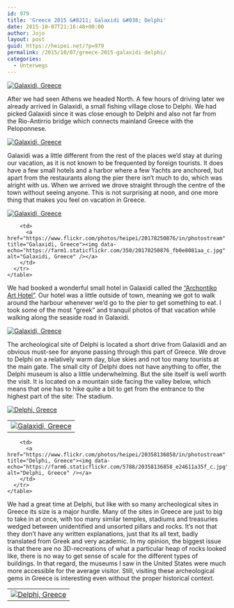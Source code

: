 ```yaml
---
id: 979
title: 'Greece 2015 &#8211; Galaxidi &#038; Delphi'
date: 2015-10-07T21:16:48+00:00
author: Jojo
layout: post
guid: https://heipei.net/?p=979
permalink: /2015/10/07/greece-2015-galaxidi-delphi/
categories:
  - Unterwegs
---
```

<div class="img aligncenter">
  <a href="https://www.flickr.com/photos/heipei/20140039262/in/photostream" title="Galaxidi, Greece"><img data-echo="https://farm1.staticflickr.com/560/20140039262_9ea6e7445b_b.jpg" alt="Galaxidi, Greece" /></a>
</div>

After we had seen Athens we headed North. A few hours of driving later we already arrived in Galaxidi, a small fishing village close to Delphi. We had picked Galaxidi since it was close enough to Delphi and also not far from the Rio-Antirrio bridge which connects mainland Greece with the Peloponnese.

<div class="img aligncenter">
  <a href="https://www.flickr.com/photos/heipei/20588943115/in/photostream" title="Galaxidi, Greece"><img data-echo="https://farm1.staticflickr.com/759/20588943115_e7ea05f151_b.jpg" alt="Galaxidi, Greece" /></a>
</div>

Galaxidi was a little different from the rest of the places we&#8217;d stay at during our vacation, as it is not known to be frequented by foreign tourists. It does have a few small hotels and a harbor where a few Yachts are anchored, but apart from the restaurants along the pier there isn&#8217;t much to do, which was alright with us. When we arrived we drove straight through the centre of the town without seeing anyone. This is not surprising at noon, and one more thing that makes you feel on vacation in Greece.

<div class="img aligncenter">
  <div>
    <a href="https://www.flickr.com/photos/heipei/20588943755/in/photostream" title="Galaxidi, Greece"><img data-echo="https://farm1.staticflickr.com/586/20588943755_8ea1e10fa6_b.jpg" alt="Galaxidi, Greece" /></a>
  </div>
  
  <div>
    <table>
      <tr>
        <td>
          <a href="https://www.flickr.com/photos/heipei/19583528373/in/photostream" title="Galaxidi, Greece"><img data-echo="https://farm1.staticflickr.com/286/19583528373_344b20845e_c.jpg"alt="Galaxidi, Greece" /></a>
        </td>
        
        <td>
          <a href="https://www.flickr.com/photos/heipei/20178250876/in/photostream" title="Galaxidi, Greece"><img data-echo="https://farm1.staticflickr.com/350/20178250876_fb0e8081aa_c.jpg" alt="Galaxidi, Greece" /></a>
        </td>
      </tr>
    </table>
  </div>
</div>

We had booked a wonderful small hotel in Galaxidi called the [&#8220;Archontiko Art Hotel&#8221;](http://archontikoarthotel.gr/). Our hotel was a little outside of town, meaning we got to walk around the harbour whenever we&#8217;d go to the pier to get something to eat. I took some of the most &#8220;greek&#8221; and tranquil photos of that vacation while walking along the seaside road in Galaxidi.

<div class="img aligncenter">
  <a href="https://www.flickr.com/photos/heipei/20400966920/in/photostream" title="Galaxidi, Greece"><img data-echo="https://farm6.staticflickr.com/5685/20400966920_4807fea844_b.jpg"alt="Galaxidi, Greece" /></a>
</div>

The archeological site of Delphi is located a short drive from Galaxidi and an obvious must-see for anyone passing through this part of Greece. We drove to Delphi on a relatively warm day, blue skies and not too many tourists at the main gate. The small city of Delphi does not have anything to offer, the Delphi museum is also a little underwhelming. But the site itself is well worth the visit. It is located on a mountain side facing the valley below, which means that one has to hike quite a bit to get from the entrance to the highest part of the site: The stadium.

<div class="img aligncenter">
  <div>
    <a href="https://www.flickr.com/photos/heipei/20546157215/in/photostream" title="Delphi, Greece"><img data-echo="https://farm6.staticflickr.com/5775/20546157215_666ea25599_b.jpg" alt="Delphi, Greece" /></a>
  </div>
  
  <div>
    <table>
      <tr>
        <td>
          <a href="https://www.flickr.com/photos/heipei/20332450079/in/photostream" title="Delphi, Greece"><img data-echo="https://farm6.staticflickr.com/5746/20332450079_91e996fe70_c.jpg" alt="Delphi, Greece" /></a>
        </td>
        
        <td>
          <a href="https://www.flickr.com/photos/heipei/20358136858/in/photostream" title="Delphi, Greece"><img data-echo="https://farm6.staticflickr.com/5788/20358136858_e24611a35f_c.jpg" alt="Delphi, Greece" /></a>
        </td>
      </tr>
    </table>
  </div>
</div>

We had a great time at Delphi, but like with so many archeological sites in Greece its size is a major hurdle. Many of the sites in Greece are just to big to take in at once, with too many similar temples, stadiums and treasuries wedged between unidentified and unsorted pillars and rocks. It&#8217;s not that they don&#8217;t have any written explanations, just that its all text, badly translated from Greek and very academic. In my opinion, the biggest issue is that there are no 3D-recreations of what a particular heap of rocks looked like, there is no way to get sense of scale for the different types of buildings. In that regard, the museums I saw in the United States were much more accessible for the average visitor. Still, visiting these archeological gems in Greece is interesting even without the proper historical context.
